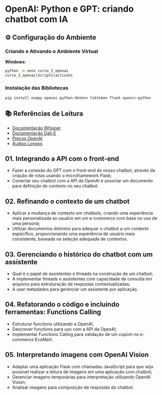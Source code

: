 # OpenAI: Python e GPT: criando chatbot com IA

## ⚙️ Configuração do Ambiente

### Criando e Ativando o Ambiente Virtual

**Windows:**

```bash
python -m venv curso_2_openai
curso_2_openai\Scripts\activate
```

### Instalação das Bibliotecas

```bash
pip install numpy openai python-dotenv tiktoken flask opencv-python
```

## 📚 Referências de Leitura

- [Documentação Whisper](https://openai.com/research/whisper)
- [Documentação Dall-E](https://openai.com/research/dall-e)
- [Preços OpenAI](https://openai.com/pricing)
- [Áudios Longos](https://platform.openai.com/docs/guides/speech-to-text/prompting)

## 01. Integrando a API com o front-end

- Fazer a conexão do GPT com o front-end do nosso chatbot, através da criação de rotas usando o microframework Flask;
- Conectar seu chatbot com a API da OpenAI e associar um documento para definição de contexto no seu chatbot.

## 02. Refinando o contexto de um chatbot

- Aplicar a mudança de contexto em chatbots, criando uma experiência mais personalizada ao usuário em um e-commerce com base no uso de uma persona;
- Utilizar documentos distintos para adequar o chatbot a um contexto específico, proporcionando uma experiência de usuário mais consistente, baseada na seleção adequada de contextos.

## 03. Gerenciando o histórico do chatbot com um assistente

- Qual é o papel de assistentes e threads na construção de um chatbot;
- A implementar threads e assistentes com capacidade de consulta em arquivos para estruturação de respostas contextualizadas;
- A usar metadados para gerenciar um assistente por aplicação.

## 04. Refatorando o código e incluindo ferramentas: Functions Calling

- Estruturar functions utilizando a OpenAI;
- Descrever functions para uso com a API da OpenAI;
- Implementar Functions Calling para validação de um cupom no e-commerce EcoMart.

## 05. Interpretando imagens com OpenAI Vision

- Adaptar uma aplicação Flask com chamadas JavaScript para que seja possível realizar a leitura de imagens em uma aplicação com chatbot;
- Gerenciar imagens temporárias para interpretação utilizando OpenAI Vision;
- Analisar imagens para composição de respostas do chatbot.
